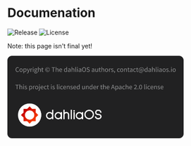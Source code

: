 # Documenation

![Release](https://img.shields.io/github/v/release/HexaOneOfficial/documentation.svg) ![License](https://img.shields.io/github/license/dahliaos/documentation?color=bright-green) 

Note: this page isn't final yet!

<div align=left> 
 <img width="400" src="../img/license/license.png"/> 
</div>
